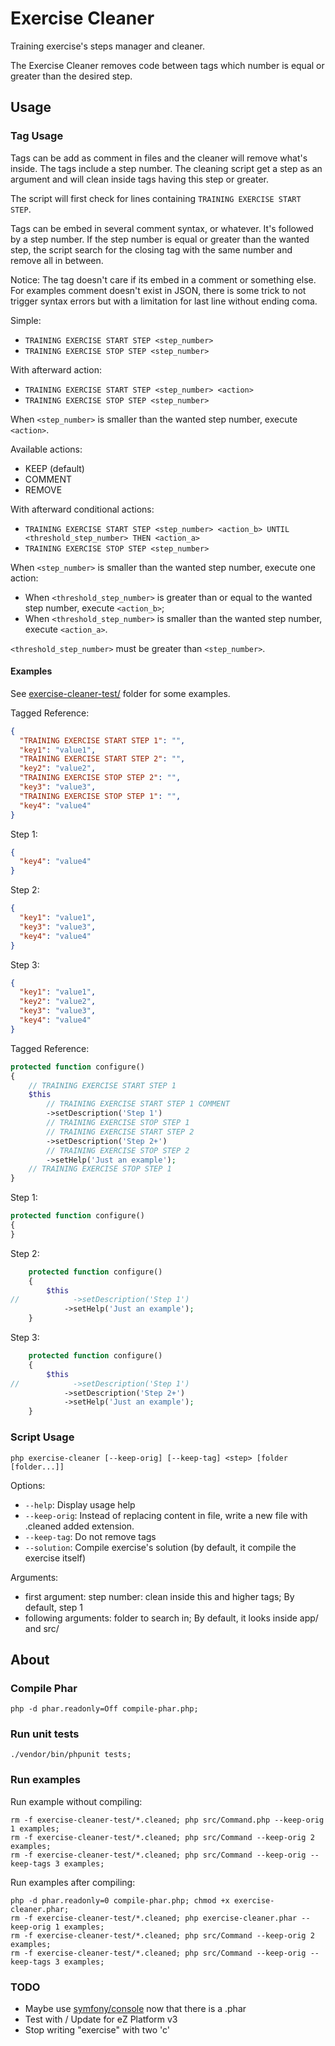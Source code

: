 Exercise Cleaner
================

Training exercise's steps manager and cleaner.

The Exercise Cleaner removes code between tags which number is equal or greater than the desired step.

Usage
-----

### Tag Usage

Tags can be add as comment in files and the cleaner will remove what's inside.
The tags include a step number. The cleaning script get a step as an argument and will clean inside tags having this step or greater.

The script will first check for lines containing `TRAINING EXERCISE START STEP`.

Tags can be embed in several comment syntax, or whatever. It's followed by a step number. If the step number is equal or greater than the wanted step, the script search for the closing tag with the same number and remove all in between.

Notice: The tag doesn't care if its embed in a comment or something else. For examples comment doesn't exist in JSON, there is some trick to not trigger syntax errors but with a limitation for last line without ending coma.

Simple:
- `TRAINING EXERCISE START STEP <step_number>`
- `TRAINING EXERCISE STOP STEP <step_number>`

With afterward action:
- `TRAINING EXERCISE START STEP <step_number> <action>`
- `TRAINING EXERCISE STOP STEP <step_number>`

When `<step_number>` is smaller than the wanted step number, execute `<action>`.

Available actions:
* KEEP (default)
* COMMENT
* REMOVE

With afterward conditional actions:
- `TRAINING EXERCISE START STEP <step_number> <action_b> UNTIL <threshold_step_number> THEN <action_a>`
- `TRAINING EXERCISE STOP STEP <step_number>`

When `<step_number>` is smaller than the wanted step number, execute one action:
* When `<threshold_step_number>` is greater than or equal to the wanted step number, execute `<action_b>`;
* When `<threshold_step_number>` is smaller than the wanted step number, execute `<action_a>`.

`<threshold_step_number>` must be greater than `<step_number>`.

#### Examples

See [exercise-cleaner-test/](exercise-cleaner-test) folder for some examples.

Tagged Reference:
```json
{
  "TRAINING EXERCISE START STEP 1": "",
  "key1": "value1",
  "TRAINING EXERCISE START STEP 2": "",
  "key2": "value2",
  "TRAINING EXERCISE STOP STEP 2": "",
  "key3": "value3",
  "TRAINING EXERCISE STOP STEP 1": "",
  "key4": "value4"
}
```

Step 1:
```json
{
  "key4": "value4"
}
```

Step 2:
```json
{
  "key1": "value1",
  "key3": "value3",
  "key4": "value4"
}
```

Step 3:
```json
{
  "key1": "value1",
  "key2": "value2",
  "key3": "value3",
  "key4": "value4"
}
```

Tagged Reference:
```php
protected function configure()
{
    // TRAINING EXERCISE START STEP 1
    $this
        // TRAINING EXERCISE START STEP 1 COMMENT
        ->setDescription('Step 1')
        // TRAINING EXERCISE STOP STEP 1
        // TRAINING EXERCISE START STEP 2
        ->setDescription('Step 2+')
        // TRAINING EXERCISE STOP STEP 2
        ->setHelp('Just an example');
    // TRAINING EXERCISE STOP STEP 1
}
```

Step 1:
```php
protected function configure()
{
}
```

Step 2:
```php
    protected function configure()
    {
        $this
//            ->setDescription('Step 1')
            ->setHelp('Just an example');
    }
```

Step 3:
```php
    protected function configure()
    {
        $this
//            ->setDescription('Step 1')
            ->setDescription('Step 2+')
            ->setHelp('Just an example');
    }
```

### Script Usage

`php exercise-cleaner [--keep-orig] [--keep-tag] <step> [folder [folder...]]`

Options:
* `--help`: Display usage help
* `--keep-orig`: Instead of replacing content in file, write a new file with .cleaned added extension.
* `--keep-tag`: Do not remove tags
* `--solution`: Compile exercise's solution (by default, it compile the exercise itself)

Arguments:
* first argument: step number: clean inside this and higher tags; By default, step 1
* following arguments: folder to search in; By default, it looks inside app/ and src/

About
-----

### Compile Phar

`php -d phar.readonly=Off compile-phar.php;`

### Run unit tests
`./vendor/bin/phpunit tests;`

### Run examples
Run example without compiling:
```shell
rm -f exercise-cleaner-test/*.cleaned; php src/Command.php --keep-orig 1 examples;
rm -f exercise-cleaner-test/*.cleaned; php src/Command --keep-orig 2 examples;
rm -f exercise-cleaner-test/*.cleaned; php src/Command --keep-orig --keep-tags 3 examples;
```
Run examples after compiling:
```shell
php -d phar.readonly=0 compile-phar.php; chmod +x exercise-cleaner.phar;
rm -f exercise-cleaner-test/*.cleaned; php exercise-cleaner.phar --keep-orig 1 examples;
rm -f exercise-cleaner-test/*.cleaned; php src/Command --keep-orig 2 examples;
rm -f exercise-cleaner-test/*.cleaned; php src/Command --keep-orig --keep-tags 3 examples;
```

### TODO

* Maybe use [symfony/console](https://packagist.org/packages/symfony/console) now that there is a .phar
* Test with / Update for eZ Platform v3
* Stop writing "exercise" with two 'c'

